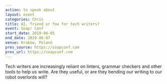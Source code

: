 ```yaml
---
action: to speak about
layout: event
categories: Chris
title: AI, friend or foe for tech writers?
event: Soap! Conf
start_date: 2019-06-05
end_date: 2019-06-07
venue: Krakow, Poland
pres_source: https://soapconf.com
pres_url: https://soapconf.com
---
```


Tech writers are increasingly reliant on linters, grammar checkers and other tools to help us write. Are they useful, or are they bending our writing to our robot overlords will?
